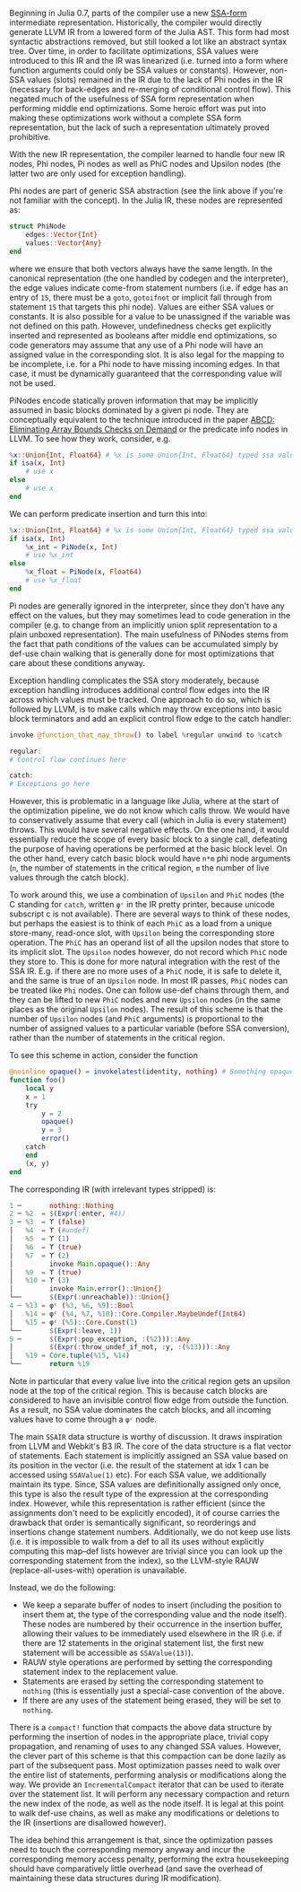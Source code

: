 Beginning in Julia 0.7, parts of the compiler use a new [SSA-form](https://en.wikipedia.org/wiki/Static_single_assignment_form) intermediate representation. Historically, the compiler would directly generate LLVM IR from a lowered form of the Julia AST. This form had most syntactic abstractions removed, but still looked a lot like an abstract syntax tree. Over time, in order to facilitate optimizations, SSA values were introduced to this IR and the IR was linearized (i.e. turned into a form where function arguments could only be SSA values or constants). However, non-SSA values (slots) remained in the IR due to the lack of Phi nodes in the IR (necessary for back-edges and re-merging of conditional control flow). This negated much of the usefulness of SSA form representation when performing middle end optimizations. Some heroic effort was put into making these optimizations work without a complete SSA form representation, but the lack of such a representation ultimately proved prohibitive.

With the new IR representation, the compiler learned to handle four new IR nodes, Phi nodes, Pi nodes as well as PhiC nodes and Upsilon nodes (the latter two are only used for exception handling).

Phi nodes are part of generic SSA abstraction (see the link above if you're not familiar with the concept). In the Julia IR, these nodes are represented as:


```julia
struct PhiNode
    edges::Vector{Int}
    values::Vector{Any}
end
```
where we ensure that both vectors always have the same length. In the canonical representation (the one handled by codegen and the interpreter), the edge values indicate come-from statement numbers (i.e. if edge has an entry of `15`, there must be a `goto`, `gotoifnot` or implicit fall through from statement `15` that targets this phi node). Values are either SSA values or constants. It is also possible for a value to be unassigned if the variable was not defined on this path. However, undefinedness checks get explicitly inserted and represented as booleans after middle end optimizations, so code generators may assume that any use of a Phi node will have an assigned value in the corresponding slot. It is also legal for the mapping to be incomplete, i.e. for a Phi node to have missing incoming edges. In that case, it must be dynamically guaranteed that the corresponding value will not be used.

PiNodes encode statically proven information that may be implicitly assumed in basic blocks dominated by a given pi node. They are conceptually equivalent to the technique introduced in the paper [ABCD: Eliminating Array Bounds Checks on Demand](https://dl.acm.org/citation.cfm?id=358438.349342) or the predicate info nodes in LLVM. To see how they work, consider, e.g.


```julia
%x::Union{Int, Float64} # %x is some Union{Int, Float64} typed ssa value
if isa(x, Int)
    # use x
else
    # use x
end
```
We can perform predicate insertion and turn this into:


```julia
%x::Union{Int, Float64} # %x is some Union{Int, Float64} typed ssa value
if isa(x, Int)
    %x_int = PiNode(x, Int)
    # use %x_int
else
    %x_float = PiNode(x, Float64)
    # use %x_float
end
```
Pi nodes are generally ignored in the interpreter, since they don't have any effect on the values, but they may sometimes lead to code generation in the compiler (e.g. to change from an implicitly union split representation to a plain unboxed representation). The main usefulness of PiNodes stems from the fact that path conditions of the values can be accumulated simply by def-use chain walking that is generally done for most optimizations that care about these conditions anyway.

Exception handling complicates the SSA story moderately, because exception handling introduces additional control flow edges into the IR across which values must be tracked. One approach to do so, which is followed by LLVM, is to make calls which may throw exceptions into basic block terminators and add an explicit control flow edge to the catch handler:


```julia
invoke @function_that_may_throw() to label %regular unwind to %catch

regular:
# Control flow continues here

catch:
# Exceptions go here
```
However, this is problematic in a language like Julia, where at the start of the optimization pipeline, we do not know which calls throw. We would have to conservatively assume that every call (which in Julia is every statement) throws. This would have several negative effects. On the one hand, it would essentially reduce the scope of every basic block to a single call, defeating the purpose of having operations be performed at the basic block level. On the other hand, every catch basic block would have `n*m` phi node arguments (`n`, the number of statements in the critical region, `m` the number of live values through the catch block).

To work around this, we use a combination of `Upsilon` and `PhiC` nodes (the C standing for `catch`, written `φᶜ` in the IR pretty printer, because unicode subscript c is not available). There are several ways to think of these nodes, but perhaps the easiest is to think of each `PhiC` as a load from a unique store-many, read-once slot, with `Upsilon` being the corresponding store operation. The `PhiC` has an operand list of all the upsilon nodes that store to its implicit slot. The `Upsilon` nodes however, do not record which `PhiC` node they store to. This is done for more natural integration with the rest of the SSA IR. E.g. if there are no more uses of a `PhiC` node, it is safe to delete it, and the same is true of an `Upsilon` node. In most IR passes, `PhiC` nodes can be treated like `Phi` nodes. One can follow use-def chains through them, and they can be lifted to new `PhiC` nodes and new `Upsilon` nodes (in the same places as the original `Upsilon` nodes). The result of this scheme is that the number of `Upsilon` nodes (and `PhiC` arguments) is proportional to the number of assigned values to a particular variable (before SSA conversion), rather than the number of statements in the critical region.

To see this scheme in action, consider the function


```julia
@noinline opaque() = invokelatest(identity, nothing) # Something opaque
function foo()
    local y
    x = 1
    try
        y = 2
        opaque()
        y = 3
        error()
    catch
    end
    (x, y)
end
```
The corresponding IR (with irrelevant types stripped) is:


```julia
1 ─       nothing::Nothing
2 ─ %2  = $(Expr(:enter, #4))
3 ─ %3  = ϒ (false)
│   %4  = ϒ (#undef)
│   %5  = ϒ (1)
│   %6  = ϒ (true)
│   %7  = ϒ (2)
│         invoke Main.opaque()::Any
│   %9  = ϒ (true)
│   %10 = ϒ (3)
│         invoke Main.error()::Union{}
└──       $(Expr(:unreachable))::Union{}
4 ┄ %13 = φᶜ (%3, %6, %9)::Bool
│   %14 = φᶜ (%4, %7, %10)::Core.Compiler.MaybeUndef(Int64)
│   %15 = φᶜ (%5)::Core.Const(1)
└──       $(Expr(:leave, 1))
5 ─       $(Expr(:pop_exception, :(%2)))::Any
│         $(Expr(:throw_undef_if_not, :y, :(%13)))::Any
│   %19 = Core.tuple(%15, %14)
└──       return %19
```
Note in particular that every value live into the critical region gets an upsilon node at the top of the critical region. This is because catch blocks are considered to have an invisible control flow edge from outside the function. As a result, no SSA value dominates the catch blocks, and all incoming values have to come through a `φᶜ` node.

The main `SSAIR` data structure is worthy of discussion. It draws inspiration from LLVM and Webkit's B3 IR. The core of the data structure is a flat vector of statements. Each statement is implicitly assigned an SSA value based on its position in the vector (i.e. the result of the statement at idx 1 can be accessed using `SSAValue(1)` etc). For each SSA value, we additionally maintain its type. Since, SSA values are definitionally assigned only once, this type is also the result type of the expression at the corresponding index. However, while this representation is rather efficient (since the assignments don't need to be explicitly encoded), it of course carries the drawback that order is semantically significant, so reorderings and insertions change statement numbers. Additionally, we do not keep use lists (i.e. it is impossible to walk from a def to all its uses without explicitly computing this map–def lists however are trivial since you can look up the corresponding statement from the index), so the LLVM-style RAUW (replace-all-uses-with) operation is unavailable.

Instead, we do the following:

* We keep a separate buffer of nodes to insert (including the position to insert them at, the type of the corresponding value and the node itself). These nodes are numbered by their occurrence in the insertion buffer, allowing their values to be immediately used elsewhere in the IR (i.e. if there are 12 statements in the original statement list, the first new statement will be accessible as `SSAValue(13)`).
* RAUW style operations are performed by setting the corresponding statement index to the replacement value.
* Statements are erased by setting the corresponding statement to `nothing` (this is essentially just a special-case convention of the above.
* If there are any uses of the statement being erased, they will be set to `nothing`.

There is a `compact!` function that compacts the above data structure by performing the insertion of nodes in the appropriate place, trivial copy propagation, and renaming of uses to any changed SSA values. However, the clever part of this scheme is that this compaction can be done lazily as part of the subsequent pass. Most optimization passes need to walk over the entire list of statements, performing analysis or modifications along the way. We provide an `IncrementalCompact` iterator that can be used to iterate over the statement list. It will perform any necessary compaction and return the new index of the node, as well as the node itself. It is legal at this point to walk def-use chains, as well as make any modifications or deletions to the IR (insertions are disallowed however).

The idea behind this arrangement is that, since the optimization passes need to touch the corresponding memory anyway and incur the corresponding memory access penalty, performing the extra housekeeping should have comparatively little overhead (and save the overhead of maintaining these data structures during IR modification).




